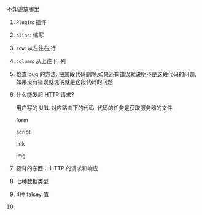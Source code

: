 不知道放哪里

1. `Plugin`: 插件

2. `alias`: 缩写

3. `row`: 从左往右,行

4. `column`: 从上往下, 列

5. 检查 bug 的方法: 把某段代码删除,如果还有错误就说明不是这段代码的问题,如果没有错误就说明就是这段代码的问题

6. 什么能发起 HTTP 请求?

   用户写的 URL 对应路由下的代码, 代码的任务是获取服务器的文件

   form

   script 

   link

   img

7. 要背的东西： HTTP 的请求和响应

8. 七种数据类型

9. 4种 falsey 值

10. ​

   ​


